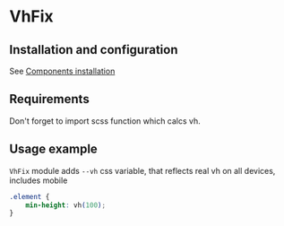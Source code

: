 # VhFix

## Installation and configuration

See [Components installation](/docs/components_installation.md)

## Requirements

Don't forget to import scss function which calcs vh.

## Usage example

`VhFix` module adds `--vh` css variable, that reflects real vh on all devices, includes mobile

```css
.element {
	min-height: vh(100);
}
```
